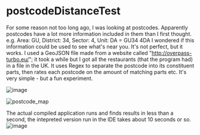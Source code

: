 # postcodeDistanceTest
For some reason not too long ago, I was looking at postcodes. Apparently postcodes have a lot more information included in them than I first thought.
e.g. Area: GU, District: 34, Sector: 4, Unit: DA = GU34 4DA
I wondered if this information could be used to see what's near you. It's not perfect, but it works.
I used a GeoJSON file made from a website called "http://overpass-turbo.eu/"; it took a while but I got all the restaurants (that the program had) in a file in the UK.
It uses Regex to separate the postcode into its constituent parts, then rates each postcode on the amount of matching parts etc. It's very simple - but a fun experiment.

![image](https://user-images.githubusercontent.com/43852724/116799002-1a4a9a80-aaed-11eb-8fc2-f17955841860.png)


![postcode_map](https://user-images.githubusercontent.com/43852724/116798964-ac9e6e80-aaec-11eb-9e38-4eb3789144b7.png)


The actual compiled application runs and finds results in less than a second, the intepreted version run in the IDE takes about 10 seconds or so.
![image](https://user-images.githubusercontent.com/43852724/116799044-8200e580-aaed-11eb-96fa-f88459f4902f.png)
